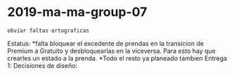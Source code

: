 # 2019-ma-ma-group-07
    obviar faltas ortograficas
   Estatus:
        *falta bloquear el excedente de prendas en la transicion de Premium a Gratuito y desbloquearlas en la viceversa.
                Para esto hay que crearles un estado a la prenda.
        *Todo el resto ya planeado tambien
Entrega 1:
    Decisiones de diseño:
